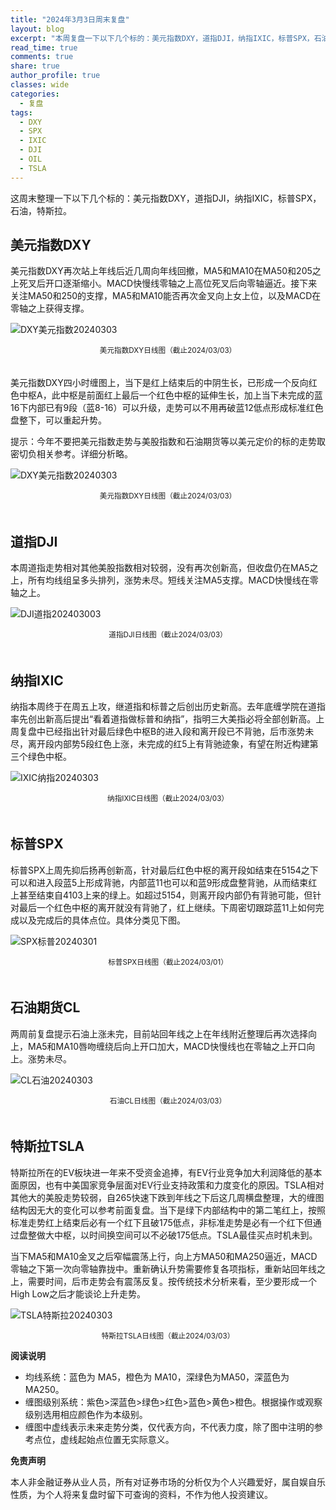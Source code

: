 ```yaml
---
title: "2024年3月3日周末复盘"
layout: blog
excerpt: "本周复盘一下以下几个标的：美元指数DXY，道指DJI，纳指IXIC，标普SPX，石油，特斯拉。"
read_time: true
comments: true
share: true
author_profile: true
classes: wide
categories:
  - 复盘
tags:
  - DXY
  - SPX
  - IXIC
  - DJI
  - OIL
  - TSLA
---
```


这周末整理一下以下几个标的：美元指数DXY，道指DJI，纳指IXIC，标普SPX，石油，特斯拉。

## 美元指数DXY

美元指数DXY再次站上年线后近几周向年线回撤，MA5和MA10在MA50和205之上死叉后开口逐渐缩小。MACD快慢线零轴之上高位死叉后向零轴逼近。接下来关注MA50和250的支撑，MA5和MA10能否再次金叉向上女上位，以及MACD在零轴之上获得支撑。

![DXY美元指数20240303](https://file.olim.in/img/2024/2024-03-03-DXY-day.png)
<small><center>美元指数DXY日线图（截止2024/03/03）</center></small>　

美元指数DXY四小时缠图上，当下是红上结束后的中阴生长，已形成一个反向红色中枢A，此中枢是前面红上最后一个红色中枢的延伸生长，加上当下未完成的蓝16下内部已有9段（蓝8-16）可以升级，走势可以不用再破蓝12低点形成标准红色盘整下，可以重起升势。

提示：今年不要把美元指数走势与美股指数和石油期货等以美元定价的标的走势取密切负相关参考。详细分析略。

![DXY美元指数20240303](https://file.olim.in/img/2024/2024-03-03-DXY-hour.png)
<small><center>美元指数DXY日线图（截止2024/03/03）</center></small>　

## 道指DJI

本周道指走势相对其他美股指数相对较弱，没有再次创新高，但收盘仍在MA5之上，所有均线组呈多头排列，涨势未尽。短线关注MA5支撑。MACD快慢线在零轴之上。

![DJI道指202403003](https://file.olim.in/img/2024/2024-03-03-DJI.png)
<small><center>道指DJI日线图（截止2024/03/03）</center></small>　

## 纳指IXIC

纳指本周终于在周五上攻，继道指和标普之后创出历史新高。去年底缠学院在道指率先创出新高后提出“看着道指做标普和纳指”，指明三大美指必将全部创新高。上周复盘中已经指出针对最后绿色中枢B的进入段和离开段已不背驰，后市涨势未尽，离开段内部势5段红色上涨，未完成的红5上有背驰迹象，有望在附近构建第三个绿色中枢。

![IXIC纳指20240303](https://file.olim.in/img/2024/2024-03-03-IXIC-day.png)
<small><center>纳指IXIC日线图（截止2024/03/03）</center></small>　


## 标普SPX

标普SPX上周先抑后扬再创新高，针对最后红色中枢的离开段如结束在5154之下可以和进入段蓝5上形成背驰，内部蓝11也可以和蓝9形成盘整背驰，从而结束红上甚至结束自4103上来的绿上。如超过5154，则离开段内部仍有背驰可能，但针对最后一个红色中枢的离开就没有背驰了，红上继续。下周密切跟踪蓝11上如何完成以及完成后的具体点位。具体分类见下图。

![SPX标普20240301](https://file.olim.in/img/2024/2024-03-01-SPX.png)
<small><center>标普SPX日线图（截止2024/03/01）</center></small>　

## 石油期货CL

两周前复盘提示石油上涨未完，目前站回年线之上在年线附近整理后再次选择向上，MA5和MA10唇吻缠绕后向上开口加大，MACD快慢线也在零轴之上开口向上。涨势未尽。

![CL石油20240303](https://file.olim.in/img/2024/2024-03-03-CL.png)
<small><center>石油CL日线图（截止2024/03/03）</center></small>　

## 特斯拉TSLA

特斯拉所在的EV板块进一年来不受资金追捧，有EV行业竞争加大利润降低的基本面原因，也有中美国家竞争层面对EV行业支持政策和力度变化的原因。TSLA相对其他大的美股走势较弱，自265快速下跌到年线之下后这几周横盘整理，大的缠图结构因无大的变化可以参考前面复盘。当下是绿下内部结构中的第二笔红上，按照标准走势红上结束后必有一个红下且破175低点，非标准走势是必有一个红下但通过盘整做大中枢，以时间换空间可以不必破175低点。TSLA最佳买点时机未到。

当下MA5和MA10金叉之后窄幅震荡上行，向上方MA50和MA250逼近，MACD零轴之下第一次向零轴靠拢中。重新确认升势需要修复各项指标，重新站回年线之上，需要时间，后市走势会有震荡反复。按传统技术分析来看，至少要形成一个High Low之后才能谈论上升走势。

![TSLA特斯拉20240303](https://file.olim.in/img/2024/2024-03-03-TSLA.png)
<small><center>特斯拉TSLA日线图（截止2024/03/03）</center></small>

**阅读说明**

* 均线系统：蓝色为 MA5，橙色为 MA10，深绿色为MA50，深蓝色为MA250。
* 缠图级别系统：紫色>深蓝色>绿色>红色>蓝色>黄色>橙色。根据操作或观察级别选用相应颜色作为本级别。
* 缠图中虚线表示未来走势分类，仅代表方向，不代表力度，除了图中注明的参考点位，虚线起始点位置无实际意义。

**免责声明** 

本人非金融证券从业人员，所有对证券市场的分析仅为个人兴趣爱好，属自娱自乐性质，为个人将来复盘时留下可查询的资料，不作为他人投资建议。

